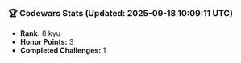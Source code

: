 ### 🏆 Codewars Stats (Updated: 2025-09-18 10:09:11 UTC)

- **Rank:** 8 kyu
- **Honor Points:** 3
- **Completed Challenges:** 1
